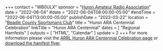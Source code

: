+++
contact = "WB0ULX"
sponsor = "[Huron Amateur Radio Association](https://huronarc.info/)"
date = "2022-06-04"
#date = "2022-06-04T08:00:00-05:00"
#endTime = "2022-06-04T13:00:00-05:00"
publishDate = "2022-03-22"
location = "[Beadle County Sportsmans Club](https://www.yellowpages.com/huron-sd/mip/beadle-county-sportsmans-club-12602892)"
title = "Huron ARA Centennial Celebration"
linkTitle = "Huron ARA Centennial"
dates = [ "Regional Hamfests" ]
outputs = [ "HTML", "Calendar" ]
update = 2
+++
For more information please visit the
[ARRL Huron ARA Centennial Celebration page](http://www.arrl.org/hamfests/huron-ara-centennial-celebration)
or [download the hamfest flyer](https://huronarc.info/hamfest-2022-flyer).
